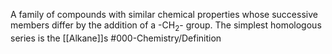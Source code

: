 A family of compounds with similar chemical properties whose successive members differ by the addition of a     -CH<sub>2</sub>- group.
The simplest homologous series is the [[Alkane]]s
#000-Chemistry/Definition